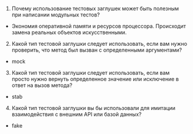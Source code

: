 1)  Почему использование тестовых заглушек может быть полезным при написании модульных тестов?
* Экономия оперативной памяти и ресурсов процессора. Происходит замена реальных объектов искусственными.

2) Какой тип тестовой заглушки следует использовать, если вам нужно проверить, что метод был вызван с определенными аргументами?
* mock

3) Какой тип тестовой заглушки следует использовать, если вам просто нужно вернуть определенное значение или исключение в ответ на вызов метода?
* stab

4) Какой тип тестовой заглушки вы бы использовали для имитации  взаимодействия с внешним API или базой данных?
* fake